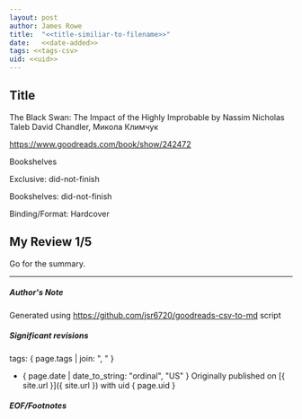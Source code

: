```yaml
---
layout: post
author: James Rowe
title:  "<<title-similiar-to-filename>>"
date:   <<date-added>>
tags: <<tags-csv>
uid: <<uid>>
---
```


<!-- highly dependent on how you personally use jekyll templates, and how you want this to show up -->

## Title

The Black Swan: The Impact of the Highly Improbable by Nassim Nicholas Taleb
David Chandler, Микола Климчук 

https://www.goodreads.com/book/show/242472

Bookshelves

Exclusive: did-not-finish

Bookshelves: did-not-finish

Binding/Format: Hardcover

## My Review 1/5

Go for the summary.

---

##### Author's Note

Generated using https://github.com/jsr6720/goodreads-csv-to-md script

##### Significant revisions

tags: { page.tags | join: ", " } <!-- todo move this somewhere -->

- { page.date | date_to_string: "ordinal", "US" } Originally published on [{ site.url }]({ site.url }) with uid { page.uid }

##### EOF/Footnotes
